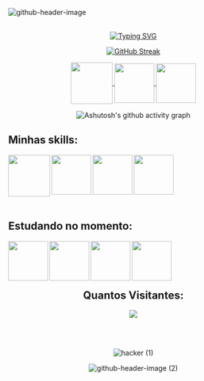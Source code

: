![github-header-image](https://github.com/user-attachments/assets/c2390b0f-5063-4e63-8302-d9395ed5c6a5)
<br>
<br>
<div align="center">
  
<a href="https://git.io/typing-svg"><img src="https://readme-typing-svg.herokuapp.com?font=DynaPuff&weight=500&size=50&pause=1000&color=00F71E&width=1000&height=100&lines=Ol%C3%A1%2C+meu+nome+%C3%A9+Carlos+Augusto+Possi;Sou+estudante+de+Eng.+Computa%C3%A7%C3%A3o;+++++Seja+muito+bem-vindo+(a)+%F0%9F%A4%9F%F0%9F%8F%BB%F0%9F%98%89" alt="Typing SVG" /></a>
</div>
<div align="center">

<a href="https://git.io/streak-stats"><img src="https://github-readme-streak-stats.herokuapp.com?user=CarlosPossi&theme=github-dark&hide_border=falso&locale=pt_BR&date_format=M%20j%5B%2C%20Y%5D&card_width=800&card_height=200" alt="GitHub Streak" /></a>
</div>

<div align="center"> 
<a href="https://www.instagram.com/carlospossi/" target="_blank">
<img align="center" height="84" width="84" src="https://github.com/carolbarbosa101/carolbarbosa101/assets/44561610/88a3dd4d-f85e-4141-af09-a2667d81df5b">
</a>



<a href="mailto:cmp.1a.carlos.possi393@gmail.com">
<img align="center"  height="80" width="80" src="https://github.com/carolbarbosa101/carolbarbosa101/assets/44561610/2856fdde-3200-4398-8290-a0e45d3a35a0">
</a>


<a  href="https://www.linkedin.com/in/carlos-augusto-possi/" target=_blank>
<img align="center"  height="80" width="80" src="https://github.com/carolbarbosa101/carolbarbosa101/assets/44561610/bc26a6f8-f0d3-4f15-82e1-55680c48f269">
</a>

</div>

<div align="center" >
   
![Ashutosh's github activity graph](https://contribution.catsjuice.com/_/CarlosPossi?chart=3dbar&gap=0.6&scale=2&flatten=2&animation=wave&animation_duration=1&animation_delay=0.05&animation_amplitude=20&animation_frequency=0.5&animation_wave_center=10_0&format=svg&weeks=30&theme=native) 

</div>

## Minhas skills:
<div align="left"> 
<img align="left" height="84" width="84" src="https://github.com/user-attachments/assets/745858f2-6a13-46ce-a3d7-44e9c9cfc5a3">

<img align="left" height="80" width="80" src="https://github.com/user-attachments/assets/a7f59e50-b4b6-4445-9052-ed582cdb690c">

<img align="left"  height="80" width="80" src="https://github.com/carolbarbosa101/carolbarbosa101/assets/44561610/b8182e38-59d0-4707-96dd-57781d7fa0cd">

<img align="left"  height="80" width="80" src="https://github.com/user-attachments/assets/48ca2643-f56b-4ff1-9361-7012132e09eb">


</div>

<br>
<br> 
<br>
<br>
<br>
<br> 


<h2 align="left"> Estudando no momento: </h2>


<div align="left"> 

<img align="left"  height="80" width="80" src="https://github.com/carolbarbosa101/carolbarbosa101/assets/44561610/b8182e38-59d0-4707-96dd-57781d7fa0cd">

<img align="left"  height="80" width="80" src="https://github.com/user-attachments/assets/48ca2643-f56b-4ff1-9361-7012132e09eb">

<img align="left"  height="80" width="80" src="https://github.com/user-attachments/assets/2c93c3f7-27e0-4318-b7e0-f4e1f2717ad4">


<img align="left"  height="80" width="80" src="https://github.com/carolbarbosa101/carolbarbosa101/assets/44561610/5d7b8d42-878a-4d07-aebc-f2af02475be6">

</div>
<div align="center">
  
<br>
<br>
<br>
<br>

## Quantos Visitantes:
<p align="centre"></p> 

<p align="center"><img align="center" src="https://visit-counter.vercel.app/counter.png?page=https%3A%2F%2Fgithub.com%2FCarlosPossi&s=50&c=00ff00&bg=00000000&no=6&ff=digii&tb=Visitas%3A+&ta=" /></p> 
<br>

</div>
<br>
<div align="center">
  
![hacker (1)](https://github.com/user-attachments/assets/f0ac41b8-b2c3-4eff-b3f3-30d08ebb4336)
</div>

<div align="center">
  
![github-header-image (2)](https://github.com/user-attachments/assets/c0721a50-0f42-4765-882e-de2171f5e6b7)

</div>



